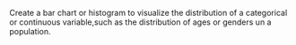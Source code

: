 Create a bar chart or histogram to visualize the distribution of a categorical or continuous variable,such as the distribution of ages or genders un a population.
